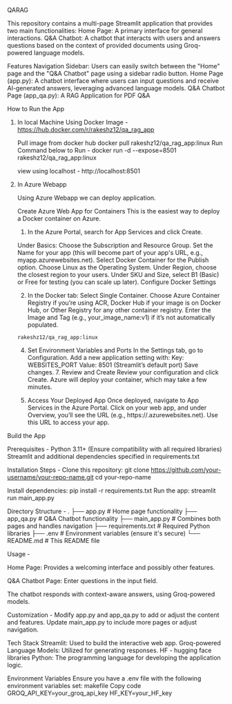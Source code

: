 QARAG



This repository contains a multi-page Streamlit application that provides two main functionalities:
Home Page: A primary interface for general interactions.
Q&A Chatbot: A chatbot that interacts with users and answers questions based on the context of provided documents using Groq-powered language models.

Features
Navigation Sidebar: Users can easily switch between the "Home" page and the "Q&A Chatbot" page using a sidebar radio button.
Home Page (app.py): A chatbot interface where users can input questions and receive AI-generated answers, leveraging advanced language models.
Q&A Chatbot Page (app_qa.py): A RAG Application for PDF Q&A


How to Run the App

1. In local Machine 
    Using Docker Image -  https://hub.docker.com/r/rakeshz12/qa_rag_app 

     Pull image from docker hub 
        docker pull rakeshz12/qa_rag_app:linux
     Run Command below to Run -
        docker run -d --expose=8501 rakeshz12/qa_rag_app:linux
   
     view using localhost - http://localhost:8501

 2. In Azure Webapp

    Using Azure Webapp we can deploy application.

    Create Azure Web App for Containers
      This is the easiest way to deploy a Docker container on Azure.

      1. In the Azure Portal, search for App Services and click Create.
         
      Under Basics:
      Choose the Subscription and Resource Group.
      Set the Name for your app (this will become part of your app's URL, e.g., myapp.azurewebsites.net).
      Select Docker Container for the Publish option.
      Choose Linux as the Operating System.
      Under Region, choose the closest region to your users.
      Under SKU and Size, select B1 (Basic) or Free for testing (you can scale up later).
       Configure Docker Settings
      
      2. In the Docker tab:
        Select Single Container.
        Choose Azure Container Registry if you’re using ACR, Docker Hub if your image is on Docker Hub, or Other Registry for any other container registry.
        Enter the Image and Tag (e.g., your_image_name:v1) if it’s not automatically populated.

        rakeshz12/qa_rag_app:linux

      4. Set Environment Variables and Ports
          In the Settings tab, go to Configuration.
          Add a new application setting with:
          Key: WEBSITES_PORT
          Value: 8501 (Streamlit’s default port)
          Save changes.
          7. Review and Create
          Review your configuration and click Create.
          Azure will deploy your container, which may take a few minutes.

      5. Access Your Deployed App
      Once deployed, navigate to App Services in the Azure Portal.
      Click on your web app, and under Overview, you’ll see the URL (e.g., https://<webapp-name>.azurewebsites.net). Use this URL to access your app.

     

Build the App


Prerequisites -
Python 3.11+ (Ensure compatibility with all required libraries)
Streamlit and additional dependencies specified in requirements.txt

Installation Steps -
Clone this repository:
git clone https://github.com/your-username/your-repo-name.git
cd your-repo-name

Install dependencies:
pip install -r requirements.txt
Run the app:
streamlit run main_app.py



Directory Structure - 
.
├── app.py              # Home page functionality
├── app_qa.py           # Q&A Chatbot functionality
├── main_app.py         # Combines both pages and handles navigation
├── requirements.txt    # Required Python libraries
├── .env                # Environment variables (ensure it's secure)
└── README.md           # This README file


Usage - 

Home Page: Provides a welcoming interface and possibly other features.

Q&A Chatbot Page:
Enter questions in the input field.

The chatbot responds with context-aware answers, using Groq-powered models.


Customization - 
Modify app.py and app_qa.py to add or adjust the content and features.
Update main_app.py to include more pages or adjust navigation.


Tech Stack
Streamlit: Used to build the interactive web app.
Groq-powered Language Models: Utilized for generating responses.
HF - hugging face libraries 
Python: The programming language for developing the application 
logic.


Environment Variables
Ensure you have a .env file with the following environment variables set:
makefile
Copy code
GROQ_API_KEY=your_groq_api_key
HF_KEY=your_HF_key




